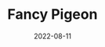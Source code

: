 ---
title: Fancy Pigeon
id: fancy-pigeon
category: photos
license: Unsplash License
licenseUrl: https://unsplash.com/license
resolution: 3265x4898
date: 2022-08-11
camera: Canon EOS 550D
lens: Canon EF-S 18-55mm f/3.5-5.6 III
iso: 200
focalLength: 49mm
shutterSpeed: 1/200
aperture: f/5.6
---